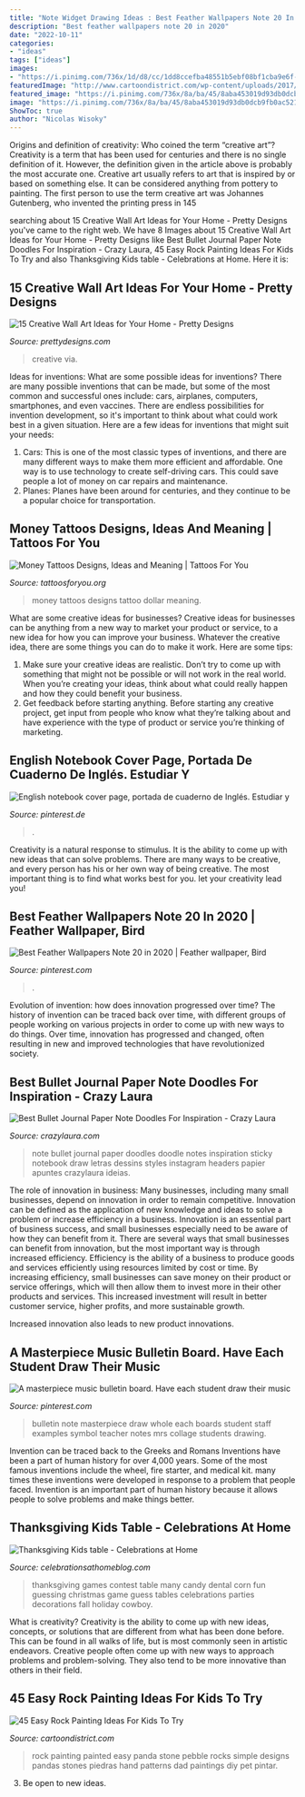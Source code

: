```yaml
---
title: "Note Widget Drawing Ideas : Best Feather Wallpapers Note 20 In 2020"
description: "Best feather wallpapers note 20 in 2020"
date: "2022-10-11"
categories:
- "ideas"
tags: ["ideas"]
images:
- "https://i.pinimg.com/736x/1d/d8/cc/1dd8ccefba48551b5ebf08bf1cba9e6f--student-teacher-teacher-blogs.jpg"
featuredImage: "http://www.cartoondistrict.com/wp-content/uploads/2017/06/easy-rock-painting-ideas-for-kids31.jpg"
featured_image: "https://i.pinimg.com/736x/8a/ba/45/8aba453019d93db0dcb9fb0ac52196a8.jpg"
image: "https://i.pinimg.com/736x/8a/ba/45/8aba453019d93db0dcb9fb0ac52196a8.jpg"
ShowToc: true
author: "Nicolas Wisoky"
---
```



Origins and definition of creativity: Who coined the term “creative art”?
Creativity is a term that has been used for centuries and there is no single definition of it. However, the definition given in the article above is probably the most accurate one. Creative art usually refers to art that is inspired by or based on something else. It can be considered anything from pottery to painting. The first person to use the term creative art was Johannes Gutenberg, who invented the printing press in 145
	

		
searching about 15 Creative Wall Art Ideas for Your Home - Pretty Designs you've came to the right web. We have 8 Images about 15 Creative Wall Art Ideas for Your Home - Pretty Designs like Best Bullet Journal Paper Note Doodles For Inspiration - Crazy Laura, 45 Easy Rock Painting Ideas For Kids To Try and also Thanksgiving Kids table - Celebrations at Home. Here it is:
		
    
## 15 Creative Wall Art Ideas For Your Home - Pretty Designs

<img loading=lazy src="http://www.prettydesigns.com/wp-content/uploads/2015/10/Creative-Wall-Art.jpg" onerror="this.onerror=null;this.src='https://tse3.mm.bing.net/th?id=OIP.P62bvhsmi4Pp9qTzN5yJPwHaMY&amp;pid=15.1';" alt="15 Creative Wall Art Ideas for Your Home - Pretty Designs">

_Source: prettydesigns.com_

>creative via. 

	

Ideas for inventions: What are some possible ideas for inventions?
There are many possible inventions that can be made, but some of the most common and successful ones include: cars, airplanes, computers, smartphones, and even vaccines. There are endless possibilities for invention development, so it's important to think about what could work best in a given situation. Here are a few ideas for inventions that might suit your needs: 
1. Cars: This is one of the most classic types of inventions, and there are many different ways to make them more efficient and affordable. One way is to use technology to create self-driving cars. This could save people a lot of money on car repairs and maintenance. 
2. Planes: Planes have been around for centuries, and they continue to be a popular choice for transportation.

    
## Money Tattoos Designs, Ideas And Meaning | Tattoos For You

<img loading=lazy src="http://www.tattoosforyou.org/wp-content/uploads/2013/11/Money-Tattoos-For-Men.jpg" onerror="this.onerror=null;this.src='https://tse1.mm.bing.net/th?id=OIP.xKez0A-pQREdixYT456r1QHaL3&amp;pid=15.1';" alt="Money Tattoos Designs, Ideas and Meaning | Tattoos For You">

_Source: tattoosforyou.org_

>money tattoos designs tattoo dollar meaning. 

	

What are some creative ideas for businesses?
Creative ideas for businesses can be anything from a new way to market your product or service, to a new idea for how you can improve your business. Whatever the creative idea, there are some things you can do to make it work. Here are some tips: 
1. Make sure your creative ideas are realistic. Don’t try to come up with something that might not be possible or will not work in the real world. When you’re creating your ideas, think about what could really happen and how they could benefit your business. 
2. Get feedback before starting anything. Before starting any creative project, get input from people who know what they’re talking about and have experience with the type of product or service you’re thinking of marketing.

    
## English Notebook Cover Page, Portada De Cuaderno De Inglés. Estudiar Y

<img loading=lazy src="https://i.pinimg.com/736x/8a/ba/45/8aba453019d93db0dcb9fb0ac52196a8.jpg" onerror="this.onerror=null;this.src='https://tse3.mm.bing.net/th?id=OIP.YDRzC5hot7gExOFUDEcWvAHaJ3&amp;pid=15.1';" alt="English notebook cover page, portada de cuaderno de Inglés. Estudiar y">

_Source: pinterest.de_

>. 

	

Creativity is a natural response to stimulus. It is the ability to come up with new ideas that can solve problems. There are many ways to be creative, and every person has his or her own way of being creative. The most important thing is to find what works best for you. let your creativity lead you!

    
## Best Feather Wallpapers Note 20 In 2020 | Feather Wallpaper, Bird

<img loading=lazy src="https://i.pinimg.com/736x/de/25/dc/de25dcf737aa12cf755f9bdceb4fe503.jpg" onerror="this.onerror=null;this.src='https://tse1.mm.bing.net/th?id=OIP.polZaR_OVxi8XKY0vl7yIgHaNK&amp;pid=15.1';" alt="Best Feather Wallpapers Note 20 in 2020 | Feather wallpaper, Bird">

_Source: pinterest.com_

>. 

	

Evolution of invention: how does innovation progressed over time?
The history of invention can be traced back over time, with different groups of people working on various projects in order to come up with new ways to do things. Over time, innovation has progressed and changed, often resulting in new and improved technologies that have revolutionized society.

    
## Best Bullet Journal Paper Note Doodles For Inspiration - Crazy Laura

<img loading=lazy src="https://p7t2r7c4.stackpathcdn.com/wp-content/uploads/2020/04/sticky-note-bujo-doodle-ideas.jpg" onerror="this.onerror=null;this.src='https://tse2.mm.bing.net/th?id=OIP.CfbnKtl1F9yZHCbViVh_gwHaLH&amp;pid=15.1';" alt="Best Bullet Journal Paper Note Doodles For Inspiration - Crazy Laura">

_Source: crazylaura.com_

>note bullet journal paper doodles doodle notes inspiration sticky notebook draw letras dessins styles instagram headers papier apuntes crazylaura ideias. 

	

The role of innovation in business:
Many businesses, including many small businesses, depend on innovation in order to remain competitive. Innovation can be defined as the application of new knowledge and ideas to solve a problem or increase efficiency in a business. Innovation is an essential part of business success, and small businesses especially need to be aware of how they can benefit from it.
There are several ways that small businesses can benefit from innovation, but the most important way is through increased efficiency. Efficiency is the ability of a business to produce goods and services efficiently using resources limited by cost or time. By increasing efficiency, small businesses can save money on their product or service offerings, which will then allow them to invest more in their other products and services. This increased investment will result in better customer service, higher profits, and more sustainable growth.

Increased innovation also leads to new product innovations.

    
## A Masterpiece Music Bulletin Board. Have Each Student Draw Their Music

<img loading=lazy src="https://i.pinimg.com/736x/1d/d8/cc/1dd8ccefba48551b5ebf08bf1cba9e6f--student-teacher-teacher-blogs.jpg" onerror="this.onerror=null;this.src='https://tse3.mm.bing.net/th?id=OIP.oalSA1Q5Bua5HuWOhdquAQHaFj&amp;pid=15.1';" alt="A masterpiece music bulletin board. Have each student draw their music">

_Source: pinterest.com_

>bulletin note masterpiece draw whole each boards student staff examples symbol teacher notes mrs collage students drawing. 

	

Invention can be traced back to the Greeks and Romans
Inventions have been a part of human history for over 4,000 years. Some of the most famous inventions include the wheel, fire starter, and medical kit. many times these inventions were developed in response to a problem that people faced. Invention is an important part of human history because it allows people to solve problems and make things better.

    
## Thanksgiving Kids Table - Celebrations At Home

<img loading=lazy src="http://3.bp.blogspot.com/_zxR7VgSaHPY/TONNzTknnPI/AAAAAAAAEzg/N5BTmap3Ohk/s1600/kids+table+053.JPG" onerror="this.onerror=null;this.src='https://tse3.mm.bing.net/th?id=OIP.sBZpuxoZvB9Oofc-qEbTgQHaLG&amp;pid=15.1';" alt="Thanksgiving Kids table - Celebrations at Home">

_Source: celebrationsathomeblog.com_

>thanksgiving games contest table many candy dental corn fun guessing christmas game guess tables celebrations parties decorations fall holiday cowboy. 

	

What is creativity?
Creativity is the ability to come up with new ideas, concepts, or solutions that are different from what has been done before. This can be found in all walks of life, but is most commonly seen in artistic endeavors. Creative people often come up with new ways to approach problems and problem-solving. They also tend to be more innovative than others in their field.

    
## 45 Easy Rock Painting Ideas For Kids To Try

<img loading=lazy src="http://www.cartoondistrict.com/wp-content/uploads/2017/06/easy-rock-painting-ideas-for-kids31.jpg" onerror="this.onerror=null;this.src='https://tse3.mm.bing.net/th?id=OIP.DaEDdEDMRDXzBJgIG8e3AwHaJ4&amp;pid=15.1';" alt="45 Easy Rock Painting Ideas For Kids To Try">

_Source: cartoondistrict.com_

>rock painting painted easy panda stone pebble rocks simple designs pandas stones piedras hand patterns dad paintings diy pet pintar. 

	

3. Be open to new ideas.

